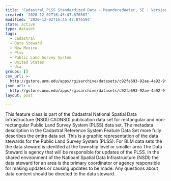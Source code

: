 ```yaml
---
title: 'Cadastral PLSS Standardized Data - MeanderedWater, SE - Version 1.1'
created: '2020-12-02T16:45:47.876587'
modified: '2020-12-02T16:45:47.876594'
state: active
type: dataset
tags:
  - Cadastral
  - Data Steward
  - New Mexico
  - Plss
  - Public Land Survey System
  - United States
  - Usa
groups: []
csv_url: >-
  http://gstore.unm.edu/apps/rgisarchive/datasets/c92fa693-92ae-4a92-9f4d-7a2dfefecd6e/MeanderedWater_SE.derived.csv
json_url: >-
  http://gstore.unm.edu/apps/rgisarchive/datasets/c92fa693-92ae-4a92-9f4d-7a2dfefecd6e/MeanderedWater_SE.derived.json
layout: post

---
```


This feature class is part of the Cadastral National Spatial Data Infrastructure (NSDI) CADNSDI publication data set for rectangular and non-rectangular Public Land Survey System (PLSS) data set.  The metadata description in the Cadastral Reference System Feature Data Set more fully describes the entire data set.
This is a graphic representation of the data stewards for the Public Land Survey System (PLSS). For BLM data sets the the data steward is identifed at the township level or smaller area  The Data Steward is agency that will be responsible for updates of the PLSS. In the shared environment of the Natioanl Spatial Data Infrastructure (NSDI) the data steward for an area is the primary coordinator or agency responsible for making updates or causing updates to be made. Any questions about data content should be directed to the data steward.

